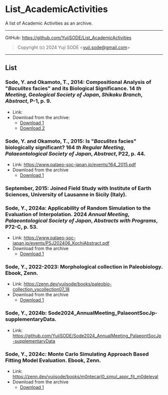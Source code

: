 # List_AcademicActivities
A list of Academic Activities as an archive. 
___
GitHub: https://github.com/YujiSODE/List_AcademicActivities  
>Copyright (c) 2024 Yuji SODE \<yuji.sode@gmail.com\>  
______
## List
### Sode, Y. and Okamoto, T., 2014: Compositional Analysis of "_Baculites_ facies" and its Biological Significance. 14 _th_ _Meeting_, _Geological_ _Society_ _of_ _Japan_, _Shikoku_ _Branch_, _Abstract_, P-1, p. 9. 
- Link:
- Download from the archive: 
  - [Download 1](https://github.com/YujiSODE/List_AcademicActivities/blob/main/%E7%AC%AC14%E5%9B%9E%E6%97%A5%E6%9C%AC%E5%9C%B0%E8%B3%AA%E5%AD%A6%E4%BC%9A-%E5%9B%9B%E5%9B%BD%E6%94%AF%E9%83%A8%E7%B7%8F%E4%BC%9A%E3%83%BB%E8%AC%9B%E6%BC%94%E4%BC%9A_%E5%85%AC%E6%BC%94%E8%A6%81%E6%97%A8%E9%9B%86/%E7%AC%AC14%E5%9B%9E%E6%97%A5%E6%9C%AC%E5%9C%B0%E8%B3%AA%E5%AD%A6%E4%BC%9A-%E5%9B%9B%E5%9B%BD%E6%94%AF%E9%83%A8%E7%B7%8F%E4%BC%9A%E3%83%BB%E8%AC%9B%E6%BC%94%E4%BC%9A_%E5%85%AC%E6%BC%94%E8%A6%81%E6%97%A8%E9%9B%86_2014-Dec-20.pdf) 
  - [Download 2](https://github.com/YujiSODE/List_AcademicActivities/blob/main/%E7%AC%AC14%E5%9B%9E%E6%97%A5%E6%9C%AC%E5%9C%B0%E8%B3%AA%E5%AD%A6%E4%BC%9A-%E5%9B%9B%E5%9B%BD%E6%94%AF%E9%83%A8%E7%B7%8F%E4%BC%9A%E3%83%BB%E8%AC%9B%E6%BC%94%E4%BC%9A_%E5%85%AC%E6%BC%94%E8%A6%81%E6%97%A8%E9%9B%86/Baculites_facies%E3%81%AE%E7%B5%84%E6%88%90%E8%A7%A3%E6%9E%90%E3%81%A8%E3%81%9D%E3%81%AE%E7%94%9F%E7%89%A9%E5%AD%A6%E7%9A%84%E6%84%8F%E7%BE%A9_%E6%97%A9%E5%87%BA%E9%9B%84%E5%8F%B8_2014-Dec-20.pdf) 

### Sode, Y. and Okamoto, T., 2015: Is "_Baculites_ facies" biologically significant? 164 _th_ _Regular_ _Meeting_, _Palaeontological_ _Society_ _of_ _Japan_, _Abstract_, P22, p. 44. 
- Link: https://www.palaeo-soc-japan.jp/events/164_2015.pdf 
- Download from the archive
  - [Download 1](https://github.com/YujiSODE/List_AcademicActivities/blob/main/2015_164th_RegularMeeting_PalaeontSocJapan.pdf) 

### September, 2015: Joined Field Study with Institute of Earth Sciences, University of Lausanne in Sicily (Italy). 

### Sode, Y., 2024a: Applicability of Random Simulation to the Evaluation of Interpolation. 2024 _Annual_ _Meeting_, _Palaeontological_ _Society_ _of_ _Japan_, _Abstracts_ _with_ _Programs_, P72-C, p. 53. 
- Link: https://www.palaeo-soc-japan.jp/events/PSJ202406_KochiAbstract.pdf 
- Download from the archive
  - [Download 1](https://github.com/YujiSODE/List_AcademicActivities/blob/main/PSJ202406_KochiAbstract.pdf) 

### Sode, Y., 2022-2023: Morphological collection in Paleobiology. Ebook, Zenn. 
- Link: https://zenn.dev/yujisode/books/paleobio-collection_yscollection07_18 
- Download from the archive
  - [Download 1](#) 

### Sode, Y., 2024b: Sode2024_AnnualMeeting_PalaeontSocJp-supplementaryData. 
- Link: https://github.com/YujiSODE/Sode2024_AnnualMeeting_PalaeontSocJp-supplementaryData 

### Sode, Y., 2024c: Monte Carlo Simulating Approach Based Fitting Model Evaluation. Ebook, Zenn. 
- Link: https://zenn.dev/yujisode/books/m0ntecarl0_simul_appr_fit_m0deleval 
- Download from the archive
  - [Download 1](#) 


